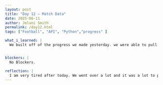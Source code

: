 ```yaml
---
layout: post
title: "Day 12 – Match Data"
date: 2025-06-11
author: Jelani Smith
permalink: /day12.html
tags: ["Football", "API", "Python","progress" ]

what_i_learned: |
  We built off of the progress we made yesterday. we were able to pull the in game stats from different soccer teams in a chosen season. We're getting closer and closer to be able to start training our model. I also learned how to simplify my code and how to retrieve every single match from a teams season and put it into a data frame. This process at first seemed really advanced but I was able to understand the proccess with some outside examples.


blockers: |
  No Blockers.

reflection: |
  I am very tired after today. We went over a lot and it was a lot to proccess at times. I made it through though. Now I know how to upload all the match data from a specific team from all the games in their season. I am also no longo intimidated by data sets anymore.
---
```



